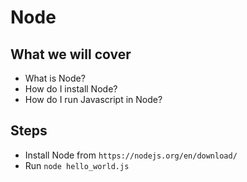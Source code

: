 # Node

## What we will cover

* What is Node?
* How do I install Node?
* How do I run Javascript in Node?

## Steps

* Install Node from `https://nodejs.org/en/download/`
* Run `node hello_world.js`
